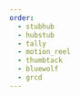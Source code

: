 ```yaml
---
order:
  - stubhub
  - hubstub
  - tally
  - motion_reel
  - thumbtack
  - bluewolf
  - grcd
---
```

